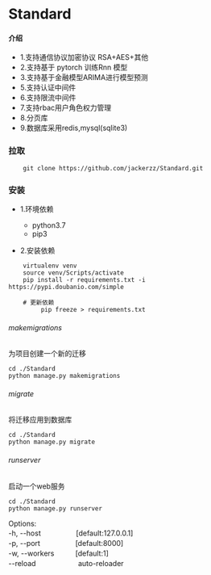 # Standard

#### 介绍
- 1.支持通信协议加密协议 RSA+AES+其他
- 2.支持基于 pytorch 训练Rnn 模型
- 3.支持基于金融模型ARIMA进行模型预测
- 5.支持认证中间件
- 6.支持限流中间件
- 7.支持rbac用户角色权力管理
- 8.分页库
- 9.数据库采用redis,mysql(sqlite3)
### 拉取
```
    git clone https://github.com/jackerzz/Standard.git
```
### 安装
- 1.环境依赖
    - python3.7
    - pip3

- 2.安装依赖
``` 
    virtualenv venv
    source venv/Scripts/activate
    pip install -r requirements.txt -i https://pypi.doubanio.com/simple

    # 更新依赖
         pip freeze > requirements.txt
```

###### makemigrations
为项目创建一个新的迁移
```shell
cd ./Standard
python manage.py makemigrations
```

###### migrate
将迁移应用到数据库
```shell
cd ./Standard
python manage.py migrate
```

###### runserver
启动一个web服务
```shell
cd ./Standard
python manage.py runserver
```
Options:  
-h, --host　　　　　[default:127.0.0.1]  
-p, --port　　　　　[default:8000]  
-w, --workers　　　[default:1]  
--reload　　　　　　auto-reloader  